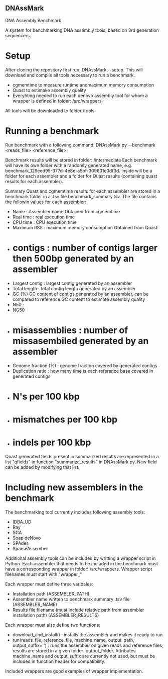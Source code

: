 ## DNAssMark
DNA Assembly Benchmark

A system for benchmarking DNA assembly tools, based on 3rd generation sequencers.

# Setup
After cloning the repository first run: DNAssMark --setup.
This will download and compile all tools necessary to run a benchmark.
- cgmemtime to measure runtime andmaximum memory consumption
- Quast to estimake assembly quality
- Everyhting needed to run each denovo assembly tool for whom a wrapper is defined in folder: <root folder>/src/wrappers

All tools will be downloaded to folder <root folder>/tools

# Running a benchmark
Run benchmark with a following command: DNAssMark.py --benchmark <reads_file> <reference_file>

Benchmark results will be stored in folder: <root folder>/intermediate
Each benchmark will have its own folder with a randomly generated name, e.g. benchmark_129eed95-377d-4e8e-a5bf-309631e3df3d. Inside will be a folder for each assembler and a folder for Quast results (containing quast results for each assembler).

Summary Quast and cgmemtime results for each assembler are stored in a benchmark folder in a .tsv file benchmark_summary.tsv. The file contains the followin values for each assembler:
- Name : Assembler name
Obtained from cgmemtime
- Real time : real execution time
- CPU time : CPU execution time
- Maximum RSS : maximum memory consumption
Obtained from Quast:
- # contigs : number of contigs larger then 500bp generated by an assembler
- Largest contig : largest contig generated by an assembler
- Total length : total contig length generated by an assembler
- GC (%) GC content of contigs generated by an assembler, can be compared to reference GC content to estimate assembly quality
- N50 :
- NG50
- # misassemblies : number of missasembiled generated by an assembler
- Genome fraction (%) : genome fraction covered by generated contigs
- Duplication ratio : how many time is each reference base covered in generated contigs
- # N's per 100 kbp
- # mismatches per 100 kbp
- # indels per 100 kbp

Quast generated fields present in summarized results are represented in a list "qfields" in function "summarize_results" in DNAssMark.py. New field can be added by modifying that list.

# Including new assemblers in the benchmark

The benchmarking tool currently includes following assembly tools:
- IDBA_UD
- Ray
- SGA
- Soap deNovo
- SPAdes
- SparseAssember

Additional assembly tools can be included by writting a wrapper script in Python. Each assembler that needs to be included in the benchmark must have a corresponding wrapper in folder: <root folder>/src/wrappers. Wrapper script filenames must start with "wrapper_"

Each wrapper must define three varibales:
- Installation path (ASSEMBLER_PATH)
- Assembler name written to benchmark summary .tsv file (ASSEMBLER_NAME)
- Results file filename (must include relative path from assembler installation path) (ASSEMBLER_RESULTS)

Each wrapper must also define two functions:
- download_and_install() : installs the assembler and makes it ready to run
- run(reads_file, reference_file, machine_name, output_path, output_suffix='') : runs the assembler on given reads and reference files, results are stored in a given folder: output_folder. Attributes machine_name and output_suffix are currently not used, but must be included in function header for compatibility.

Included wrappers are good examples of wrapper implementation.




